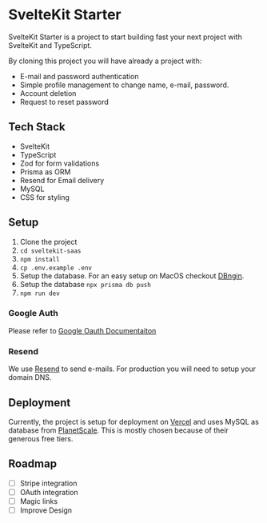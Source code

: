 # SvelteKit Starter

SvelteKit Starter is a project to start building fast your next project with SvelteKit and TypeScript.

By cloning this project you will have already a project with:
- E-mail and password authentication
- Simple profile management to change name, e-mail, password.
- Account deletion
- Request to reset password

## Tech Stack
- SvelteKit
- TypeScript
- Zod for form validations
- Prisma as ORM
- Resend for Email delivery
- MySQL
- CSS for styling

## Setup

1. Clone the project
2. `cd sveltekit-saas`
3. `npm install`
4. `cp .env.example .env`
5. Setup the database. For an easy setup on MacOS checkout [DBngin](https://dbngin.com).
6. Setup the database `npx prisma db push`
7. `npm run dev`

### Google Auth
Please refer to [Google Oauth Documentaiton](https://developers.google.com/identity/protocols/oauth2/web-server#httprests)

### Resend

We use [Resend](https://resend.com) to send e-mails. For production you will need to setup your domain DNS.

## Deployment

Currently, the project is setup for deployment on [Vercel](https://vercel.com) and uses MySQL as database from [PlanetScale](http://planetscale.com). This is mostly chosen because of their generous free tiers.

## Roadmap

- [ ] Stripe integration
- [ ] OAuth integration
- [ ] Magic links
- [ ] Improve Design